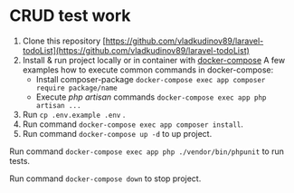 # CRUD test work #
1. Clone this repository [https://github.com/vladkudinov89/laravel-todoList](https://github.com/vladkudinov89/laravel-todoList)
2. Install & run project locally or in container with [docker-compose](https://dotsandbrackets.com/quick-intro-to-docker-compose-ru/)
A few examples how to execute common commands in docker-compose:
    - Install composer-package `docker-compose exec app composer require package/name`
    - Execute _php artisan_ commands `docker-compose exec app php artisan ...`
2. Run `cp .env.example .env` .
3. Run command `docker-compose exec app composer install`.
3. Run command `docker-compose up -d` to up project.

Run command `docker-compose exec app php ./vendor/bin/phpunit` to run tests.

Run command `docker-compose down` to stop project.

